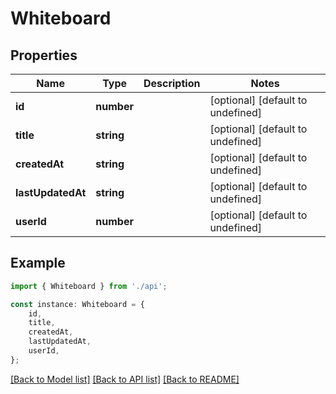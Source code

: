 # Whiteboard


## Properties

Name | Type | Description | Notes
------------ | ------------- | ------------- | -------------
**id** | **number** |  | [optional] [default to undefined]
**title** | **string** |  | [optional] [default to undefined]
**createdAt** | **string** |  | [optional] [default to undefined]
**lastUpdatedAt** | **string** |  | [optional] [default to undefined]
**userId** | **number** |  | [optional] [default to undefined]

## Example

```typescript
import { Whiteboard } from './api';

const instance: Whiteboard = {
    id,
    title,
    createdAt,
    lastUpdatedAt,
    userId,
};
```

[[Back to Model list]](../README.md#documentation-for-models) [[Back to API list]](../README.md#documentation-for-api-endpoints) [[Back to README]](../README.md)
